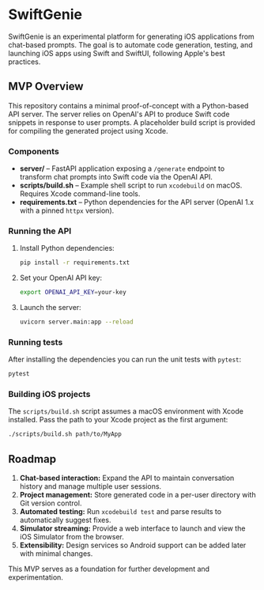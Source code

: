 # SwiftGenie

SwiftGenie is an experimental platform for generating iOS applications from chat-based prompts. The goal is to automate code generation, testing, and launching iOS apps using Swift and SwiftUI, following Apple's best practices.

## MVP Overview

This repository contains a minimal proof-of-concept with a Python-based API server. The server relies on OpenAI's API to produce Swift code snippets in response to user prompts. A placeholder build script is provided for compiling the generated project using Xcode.

### Components

- **server/** – FastAPI application exposing a `/generate` endpoint to transform chat prompts into Swift code via the OpenAI API.
- **scripts/build.sh** – Example shell script to run `xcodebuild` on macOS. Requires Xcode command-line tools.
- **requirements.txt** – Python dependencies for the API server (OpenAI 1.x with a pinned `httpx` version).

### Running the API

1. Install Python dependencies:
   ```bash
   pip install -r requirements.txt
   ```
2. Set your OpenAI API key:
   ```bash
   export OPENAI_API_KEY=your-key
   ```
3. Launch the server:
   ```bash
   uvicorn server.main:app --reload
   ```

### Running tests

After installing the dependencies you can run the unit tests with `pytest`:

```bash
pytest
```

### Building iOS projects

The `scripts/build.sh` script assumes a macOS environment with Xcode installed. Pass the path to your Xcode project as the first argument:

```bash
./scripts/build.sh path/to/MyApp
```

## Roadmap

1. **Chat-based interaction:** Expand the API to maintain conversation history and manage multiple user sessions.
2. **Project management:** Store generated code in a per-user directory with Git version control.
3. **Automated testing:** Run `xcodebuild test` and parse results to automatically suggest fixes.
4. **Simulator streaming:** Provide a web interface to launch and view the iOS Simulator from the browser.
5. **Extensibility:** Design services so Android support can be added later with minimal changes.

This MVP serves as a foundation for further development and experimentation.
